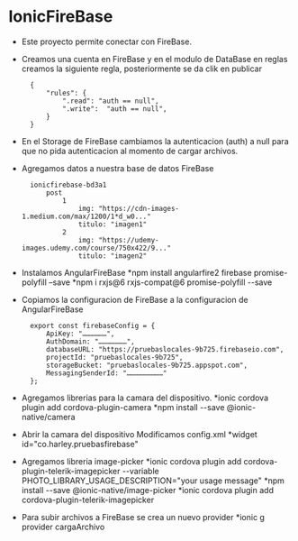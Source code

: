 # IonicFireBase

* Este proyecto permite conectar con FireBase.

- Creamos una cuenta en FireBase y en el modulo de DataBase en reglas creamos la siguiente regla, posteriormente se da clik en publicar
    
        {
            "rules": {
                ".read": "auth == null",
                ".write":  "auth == null",
            }
        }

- En el Storage de FireBase cambiamos la autenticacion (auth) a null para que no pida autenticacion al momento de cargar archivos.

- Agregamos datos a nuestra base de datos FireBase
    
        ionicfirebase-bd3a1
            post
                1
                    img: "https://cdn-images-1.medium.com/max/1200/1*d_w0..."
                    titulo: "imagen1"
                2
                    img: "https://udemy-images.udemy.com/course/750x422/9..."
                    titulo: "imagen2"

- Instalamos AngularFireBase
    *npm install angularfire2 firebase promise-polyfill –save
    *npm i rxjs@6 rxjs-compat@6 promise-polyfill --save

- Copiamos la configuracion de FireBase a la configuracion de AngularFireBase
        
        export const firebaseConfig = {
            ApiKey: "………………",
            AuthDomain: "…………………",
            databaseURL: "https://pruebaslocales-9b725.firebaseio.com",
            projectId: "pruebaslocales-9b725",
            storageBucket: "pruebaslocales-9b725.appspot.com",
            MessagingSenderId: "………………………"
        };

- Agregamos librerias para la camara del dispositivo.
    *ionic cordova plugin add cordova-plugin-camera
    *npm install --save @ionic-native/camera

- Abrir la camara del dispositivo Modificamos config.xml 
    *widget id="co.harley.pruebasfirebase"

- Agregamos libreria image-picker
    *ionic cordova plugin add cordova-plugin-telerik-imagepicker --variable PHOTO_LIBRARY_USAGE_DESCRIPTION="your usage message"
    *npm install --save @ionic-native/image-picker
    *ionic cordova plugin add cordova-plugin-telerik-imagepicker

- Para subir archivos a FireBase se crea un nuevo provider
    *ionic g provider cargaArchivo
